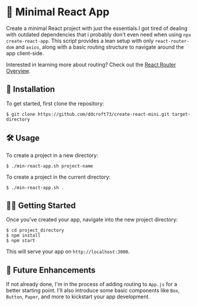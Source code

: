 
# 🚀 Minimal React App

Create a minimal React project with just the essentials.I got tired of dealing with outdated dependencies that i probably don't even need when using `npx create-react-app`. This script provides a lean setup with only `react-router-dom` and `axios`, along with a basic routing structure to navigate around the app client-side.

Interested in learning more about routing? Check out the [React Router Overview](https://reactrouter.com/en/main/start/overview).

## 📌 Installation

To get started, first clone the repository:

```
$ git clone https://github.com/ddcroft73/create-react-mini.git target-directory
```

## 🛠 Usage

To create a project in a new directory:

```
$ ./min-react-app.sh project-name
```

To create a project in the current directory:

```
$ ./min-react-app.sh .
```

## 🚴‍♂️ Getting Started

Once you've created your app, navigate into the new project directory:

```
$ cd project_directory
$ npm install
$ npm start
```

This will serve your app on `http://localhost:3000`.

## 🌟 Future Enhancements

If not already done, I'm in the process of adding routing to `App.js` for a better starting point. I'll also introduce some basic components like `Box`, `Button`, `Paper`, and more to kickstart your app development.
